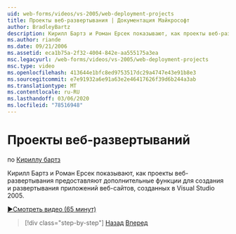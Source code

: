 ```yaml
---
uid: web-forms/videos/vs-2005/web-deployment-projects
title: Проекты веб-развертывания | Документация Майкрософт
author: BradleyBartz
description: Кирилл Бартз и Роман Ерсек показывают, как проекты веб-развертывания предоставляют дополнительные функциональные возможности для создания и развертывания приложений веб-сайта создать...
ms.author: riande
ms.date: 09/21/2006
ms.assetid: eca1b75a-2f32-4004-842e-aa555175a3ea
msc.legacyurl: /web-forms/videos/vs-2005/web-deployment-projects
msc.type: video
ms.openlocfilehash: 413644e1bfc8ed9753517dc29a4747e43e91b8e3
ms.sourcegitcommit: e7e91932a6e91a63e2e46417626f39d6b244a3ab
ms.translationtype: MT
ms.contentlocale: ru-RU
ms.lasthandoff: 03/06/2020
ms.locfileid: "78516948"
---
```

# <a name="web-deployment-projects"></a>Проекты веб-развертываний

по [Кириллу бартз](https://github.com/BradleyBartz)

Кирилл Бартз и Роман Ерсек показывают, как проекты веб-развертывания предоставляют дополнительные функции для создания и развертывания приложений веб-сайтов, созданных в Visual Studio 2005.

[&#9654;Смотреть видео (65 минут)](https://channel9.msdn.com/Blogs/ASP-NET-Site-Videos/web-deployment-projects)

> [!div class="step-by-step"]
> [Назад](how-do-i-enable-code-coverage-and-profiling-in-production-applications.md)
> [Вперед](web-application-projects-web-deployment-projects.md)
